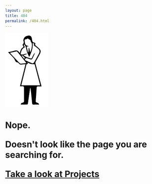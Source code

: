 ```yaml
---
layout: page
title: 404
permalink: /404.html
---
```


<img src="/images/404.png" alt="404 img" height="239" width="138">
<br>
<h1>
Nope.
<p>Doesn't look like the page you are searching for.</p>

<a href="http://fabriziogoglia.com//Projects/" class="button">Take a look at Projects</a>
